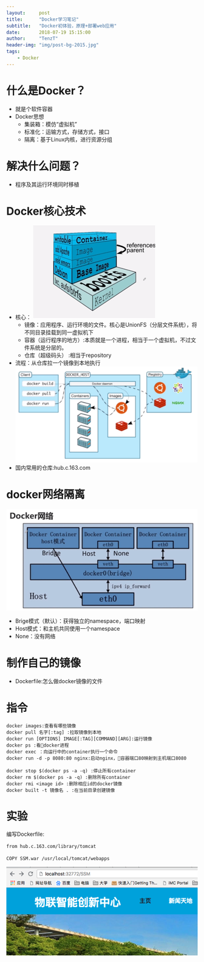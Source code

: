 ```yaml
---
layout:     post
title:      "Docker学习笔记"
subtitle:   "Docker初体验，原理+部署web应用"
date:       2018-07-19 15:15:00
author:     "TenzT"
header-img: "img/post-bg-2015.jpg"
tags:
    - Docker
---
```

# 什么是Docker？
- 就是个软件容器
- Docker思想
    - 集装箱：模仿“虚拟机”
    - 标准化：运输方式，存储方式，接口
    - 隔离：基于Linux内核，进行资源分组

# 解决什么问题？
- 程序及其运行环境同时移植

# Docker核心技术
- 核心：
![](https://raw.githubusercontent.com/TenzT/TenzT.github.io/master/img_markdown/docker/docker.png)
    - 镜像：应用程序、运行环境的文件。核心是UnionFS（分层文件系统），将不同目录挂载到同一虚拟机下
    - 容器（运行程序的地方）:本质就是一个进程，相当于一个虚拟机，不过文件系统是分层的。
    - 仓库（超级码头） :相当于repository
- 流程：从仓库拉一个镜像到本地执行
![](https://raw.githubusercontent.com/TenzT/TenzT.github.io/master/img_markdown/docker/docker流程.png)
- 国内常用的仓库:hub.c.163.com

# docker网络隔离
![](https://raw.githubusercontent.com/TenzT/TenzT.github.io/master/img_markdown/docker/docker网络.png)
- Brige模式（默认）：获得独立的namespace，端口映射
- Host模式：和主机共同使用一个namespace
- None：没有网络

# 制作自己的镜像
- Dockerfile:怎么做docker镜像的文件

# 指令
```
docker images:查看有哪些镜像
docker pull 名字[:tag] :拉取镜像到本地
docker run [OPTIONS] IMAGE[:TAG][COMMAND][ARG]:运行镜像
docker ps :看docker进程
docker exec ：向运行中的container执行一个命令
docker run -d -p 8080:80 nginx:启动nginx，容器端口80映射到主机端口8080

docker stop $(docker ps -a -q) :停止所有container
docker rm $(docker ps -a -q) :删除所有container
docker rmi <image id> :删除相应id的docker镜像
docker built -t 镜像名 . :在当前目录创建镜像
```

# 实验
编写Dockerfile:
```
from hub.c.163.com/library/tomcat
  
COPY SSM.war /usr/local/tomcat/webapps
```
![](https://raw.githubusercontent.com/TenzT/TenzT.github.io/master/img_markdown/docker/docker部署web应用.png)
